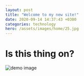 ```yaml
---
layout: post
title: "Welcome to my new site!"
date: 2020-09-14 14:37:43 +0300
categories: technology
hero: /assets/images/home/25.jpg
---
```


# Is this thing on?

![demo image](/engineering-education/assets/images/welcome/new-site.jpg)